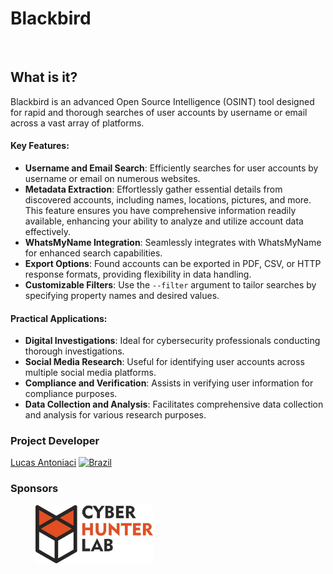 # Blackbird

<figure><img src="./.gitbook/assets/blackbird_printscreen.png" alt=""><figcaption></figcaption></figure>

## What is it?

Blackbird is an advanced Open Source Intelligence (OSINT) tool designed for rapid and thorough searches of user accounts by username or email across a vast array of platforms.

#### Key Features:

* **Username and Email Search**: Efficiently searches for user accounts by username or email on numerous websites.
* **Metadata Extraction**: Effortlessly gather essential details from discovered accounts, including names, locations, pictures, and more. This feature ensures you have comprehensive information readily available, enhancing your ability to analyze and utilize account data effectively.
* **WhatsMyName Integration**: Seamlessly integrates with WhatsMyName for enhanced search capabilities.
* **Export Options**: Found accounts can be exported in PDF, CSV, or HTTP response formats, providing flexibility in data handling.
* **Customizable Filters**: Use the `--filter` argument to tailor searches by specifying property names and desired values.

#### Practical Applications:

* **Digital Investigations**: Ideal for cybersecurity professionals conducting thorough investigations.
* **Social Media Research**: Useful for identifying user accounts across multiple social media platforms.
* **Compliance and Verification**: Assists in verifying user information for compliance purposes.
* **Data Collection and Analysis**: Facilitates comprehensive data collection and analysis for various research purposes.

### Project Developer

[Lucas Antoniaci](https://www.linkedin.com/in/lucas-antoniaci/) [![Brazil](https://raw.githubusercontent.com/stevenrskelton/flag-icon/master/png/16/country-4x3/br.png)](https://raw.githubusercontent.com/stevenrskelton/flag-icon/master/png/16/country-4x3/br.png)

### Sponsors

<figure><img src="https://raw.githubusercontent.com/p1ngul1n0/src/master/logo_chl.jpg" alt="" width="188"><figcaption></figcaption></figure>
